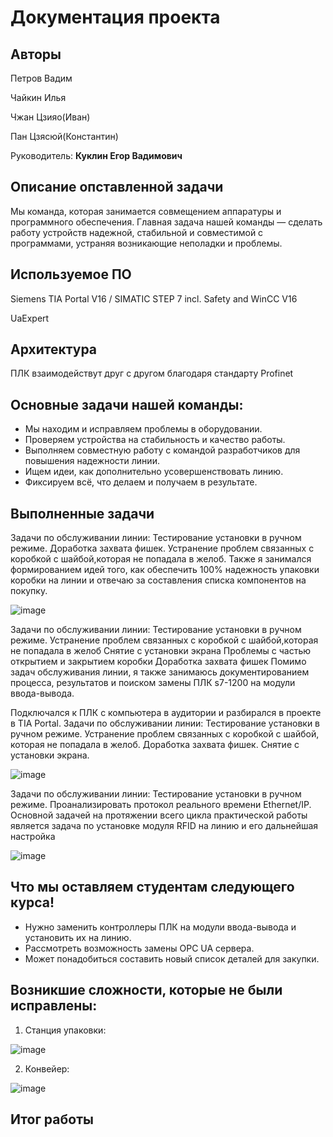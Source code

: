 # Документация проекта
## Авторы
Петров Вадим

Чайкин Илья

Чжан Цзияо(Иван)

Пан Цзясюй(Константин)

Руководитель: **Куклин Егор Вадимович**

## Описание опставленной задачи
Мы команда, которая занимается совмещением аппаратуры и программного обеспечения. Главная задача нашей команды — сделать работу устройств надежной, стабильной и совместимой с программами, устраняя возникающие неполадки и проблемы.

## Используемое ПО
Siemens TIA Portal V16 / SIMATIC STEP 7 incl. Safety and WinCC V16  

UaExpert

## Архитектура
ПЛК взаимодействут друг с другом благодаря стандарту Profinet 

## Основные задачи нашей команды:
* Мы находим и исправляем проблемы в оборудовании.
* Проверяем устройства на стабильность и качество работы.
* Выполняем совместную работу с командой разработчиков для повышения надежности линии.
* Ищем идеи, как дополнительно усовершенствовать линию.
* Фиксируем всё, что делаем и получаем в результате.

## Выполненные задачи
Задачи по обслуживании линии:
Тестирование установки в  ручном режиме.
Доработка захвата фишек.
Устранение проблем связанных  с коробкой с шайбой,которая не попадала в желоб.
Также я занимался формированием идей того, как обеспечить 100% надежность упаковки коробки на линии и отвечаю за составления списка компонентов на покупку.

![image](https://github.com/user-attachments/assets/54b70992-08bc-40f2-b56a-f753c63754ba)


Задачи по обслуживании линии:
Тестирование установки в  ручном режиме.
Устранение проблем связанных  с коробкой с шайбой,которая не попадала в желоб
Снятие с установки экрана
Проблемы с частью открытием и закрытием коробки
Доработка захвата фишек
Помимо задач обслуживания линии, я также занимаюсь документированием процесса, результатов и поиском замены ПЛК s7-1200 на модули ввода-вывода.


Подключался к ПЛК с компьютера в аудитории и разбирался в проекте в TIA Portal.
Задачи по обслуживании линии:
Тестирование установки в  ручном режиме.
Устранение проблем связанных  с коробкой с шайбой, которая не попадала в желоб.
Доработка захвата фишек.
Снятие с установки экрана.

![image](https://github.com/user-attachments/assets/1af6d73b-b7f7-416d-a668-f68a07459118)



Задачи по обслуживании линии:
Тестирование установки в  ручном режиме.
Проанализировать протокол реального времени Ethernet/IP. 
Основной задачей на протяжении всего цикла практической работы является задача по установке модуля RFID на линию и его дальнейшая настройка

![image](https://github.com/user-attachments/assets/93c434e2-fa2f-4849-9cd3-4caa3c1f361b)




## Что  мы оставляем студентам следующего курса!
* Нужно заменить контроллеры ПЛК на модули ввода-вывода и установить их на линию.
* Рассмотреть возможность замены OPC UA сервера.
* Может понадобиться составить новый список деталей для закупки.


## Возникшие сложности, которые не были исправлены:

1. Станция упаковки:

![image](https://github.com/user-attachments/assets/fa8d52de-d188-4816-a5e2-82cd28327f81)

2. Конвейер:

![image](https://github.com/user-attachments/assets/2dc79251-760e-4314-9679-96f86111fe8b)



## Итог работы

